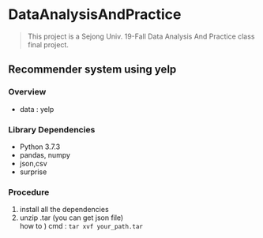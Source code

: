 # DataAnalysisAndPractice
> This project is a Sejong Univ. 19-Fall Data Analysis And Practice class final project.
## Recommender system using yelp

### Overview

- data : yelp 



### Library Dependencies
- Python 3.7.3
- pandas, numpy
- json,csv
- surprise



### Procedure
1. install all the dependencies
2. unzip .tar (you can get json file)
<br> how to ) cmd : `tar xvf your_path.tar`
